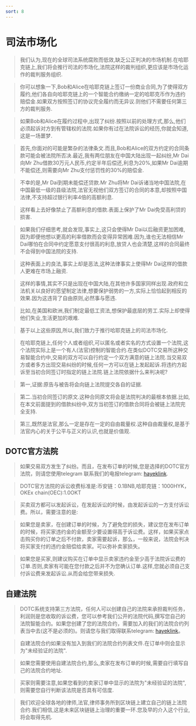 ```yaml
---
sort: 8
---
```


# 司法市场化
>我们认为,现在的全球司法系统腐败而低效,缺乏公正判决的市场机制.在哈耶克链上,我们将会推行司法的市场化,法院这样的裁判组织,更应该是市场化运作的裁判服务组织.

>你可以想象一下,Bob和Alice在哈耶克链上签订一份商业合同,为了使得双方履约,他们各自向哈耶克链上的一个智能合约缴纳一定的哈耶克币作为违约赔偿金.如果双方按照签订的协议完全履约而无异议.则他们不需要任何第三方的裁判服务.

>如果Bob和Alice在履约过程中,出现了纠纷.按照以前的处理方式,那么,他们必须起诉对方到有管辖权的法院.如果你有过在法院诉讼的经历,你就会知道,这是一场噩梦.

>首先,你面对的可能是繁杂的法律条文.而且,Bob和Alice的双方约定的合同条款可能会被法院所否决.最近,我有两位朋友在中国大陆出现一起纠纷,Mr Dai向Mr Zhu借款30万元人民币,约定半年后偿还,利息为20%,如果Mr Dai逾期不能偿还,则需要向Mr Zhu支付惩罚性的30%的赔偿金.

>不幸的是,Mr Dai到期未能偿还贷款.Mr Zhu将Mr Dai诉诸当地中国法院,在中国最低一级的县级法院,法官无视他们双方签订的合同的本意,却按照中国法律,不支持超过银行利率4倍的高额利息.

>这样看上去好像禁止了高额利息的借款.表面上保护了Mr Dai免受高利贷的损害.

>如果我们仔细思考,就会发现,事实上,这只会使得Mr Dai以后融资更加困难,因为即便他想以更高的利率借款而会变得异常困难.因为,谁也无法相信Mr Dai哪怕在合同中约定愿意支付很高的利息,放贷人也会清楚,这样的合同最终不会得到中国法院的支持.

>这种表面上的良法,事实上却是恶法,这种法律事实上使得Mr Dai这样的借款人更难在市场上融资.

>这样的事情,其实不只是出现在中国大陆,在其他许多国家同样出现.政府和立法机关以良好的愿望制定法律,想要保护弱势的一方,实际上恰恰起到相反的效果.因为这违背了自由原则,必然事与愿违.

>比如,在美国和欧洲,我们制定最低工资法,想保护最底层的劳工.实际上却使得他们失业,生活更加的艰难.

>基于以上这些原因,所以,我们致力于推行哈耶克链上的司法市场化.

>在哈耶克链上,任何个人或者组织,可以匿名或者实名的方式设置一个法院,这个法院实际上是一个有人(法官)控制的智能合约.在类似DOTC交易所这种交易智能合约中,交易的双方可以自行约定一个双方满意的链上法院.当交易双方或者多方出现交易纠纷的时候,任何一方可以在链上发起起诉.将违约方起诉至当初合同签订时指定的链上法院.链上法院依据什么来判决呢?

>第一,证据:原告与被告将会向链上法院提交各自的证据.

>第二.当初合同签订的原文.这种合同原文将会是法院判决的最根本依据.比如,在本文前面提到的借款纠纷中,双方当初签订的借款合同将会被链上法院完全支持.

>第三,既然是法官,那么一定是存在一定的自由裁量权.这种自由裁量权,是基于法官内心的关于公平与正义的认识,也就是价值观.


## DOTC官方法院

>如果交易双方发生了纠纷。而且，在发布订单的时候,您是选择的DOTC官方法院，则请您使用telegram 联系我们的电报telegram: [hayeklink](https://t.me/hayeklink).

>DOTC官方法院的诉讼收费标准是:币安链：0.1BNB,哈耶克链：1000HYK，OKEx chain(OEC):1.0OKT

>买卖双方都可以发起诉讼，在发起诉讼的时候，由发起诉讼的一方支付诉讼费。所以，需要注意的是:

>如果您是卖家，在创建订单的时候，为了避免您的损失，建议您在发布订单的时候，将买家违约金的金额至少要设置得高于诉讼费。这样，如果买家点击购买你的订单之后不付款，卖家需要起诉，那么，一般来说，法院会判决将买家支付的违约金赔偿给卖家。可以弥补卖家损失。

>如果您是买家,则建议购买在订单中显示卖家违约金至少高于法院诉讼费的订单.否则,卖家有可能在您付款之后并不为您确认订单.这样,您就必须自己支付诉讼费来发起诉讼.从而会给您带来损失.

## 自建法院

>DOTC系统支持第三方法院，任何人可以创建自己的法院来承担裁判任务，利润则是您收取的诉讼费，您可以参考我们公开的法院代码,撰写您自己的法院智能合约。如果您创建了您的法院合约，需要加入的我们的法院合约列表当中去(这不是必须的)。则请您与我们取得联系telegram: [hayeklink](https://t.me/hayeklink)。

>自建法院合约如果没有加入到我们的法院合约列表文件.在订单中则会显示为"未经验证的法院".

>如果您需要使用自建法院合约,那么,卖家在发布订单的时候,需要自行填写自己的法院合约地址.

>买家则需要注意,如果您看到的卖家订单中显示的法院为"未经验证的法院",则需要您自行判断该法院是否具有可信度.

>我们欢迎全球各地的律师,法官,律师事务所到区块链上建立自己的链上法院合约.我们相信,这是未来区块链链上治理的重要一环.您及早的介入这个行业,将会取得先机.